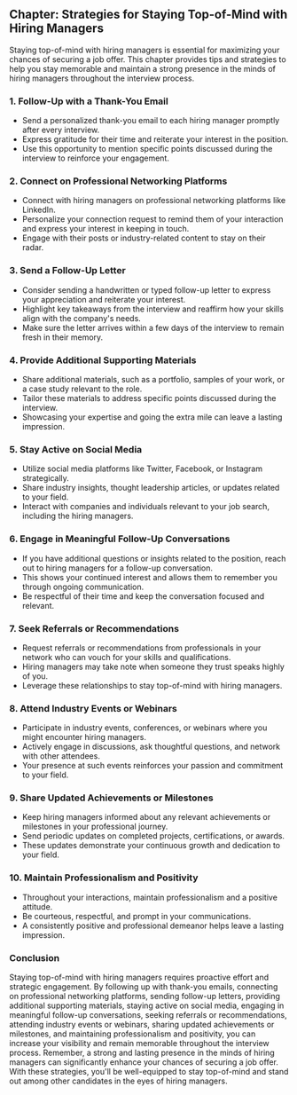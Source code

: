 Chapter: Strategies for Staying Top-of-Mind with Hiring Managers
----------------------------------------------------------------

Staying top-of-mind with hiring managers is essential for maximizing your chances of securing a job offer. This chapter provides tips and strategies to help you stay memorable and maintain a strong presence in the minds of hiring managers throughout the interview process.

### **1. Follow-Up with a Thank-You Email**

* Send a personalized thank-you email to each hiring manager promptly after every interview.
* Express gratitude for their time and reiterate your interest in the position.
* Use this opportunity to mention specific points discussed during the interview to reinforce your engagement.

### **2. Connect on Professional Networking Platforms**

* Connect with hiring managers on professional networking platforms like LinkedIn.
* Personalize your connection request to remind them of your interaction and express your interest in keeping in touch.
* Engage with their posts or industry-related content to stay on their radar.

### **3. Send a Follow-Up Letter**

* Consider sending a handwritten or typed follow-up letter to express your appreciation and reiterate your interest.
* Highlight key takeaways from the interview and reaffirm how your skills align with the company's needs.
* Make sure the letter arrives within a few days of the interview to remain fresh in their memory.

### **4. Provide Additional Supporting Materials**

* Share additional materials, such as a portfolio, samples of your work, or a case study relevant to the role.
* Tailor these materials to address specific points discussed during the interview.
* Showcasing your expertise and going the extra mile can leave a lasting impression.

### **5. Stay Active on Social Media**

* Utilize social media platforms like Twitter, Facebook, or Instagram strategically.
* Share industry insights, thought leadership articles, or updates related to your field.
* Interact with companies and individuals relevant to your job search, including the hiring managers.

### **6. Engage in Meaningful Follow-Up Conversations**

* If you have additional questions or insights related to the position, reach out to hiring managers for a follow-up conversation.
* This shows your continued interest and allows them to remember you through ongoing communication.
* Be respectful of their time and keep the conversation focused and relevant.

### **7. Seek Referrals or Recommendations**

* Request referrals or recommendations from professionals in your network who can vouch for your skills and qualifications.
* Hiring managers may take note when someone they trust speaks highly of you.
* Leverage these relationships to stay top-of-mind with hiring managers.

### **8. Attend Industry Events or Webinars**

* Participate in industry events, conferences, or webinars where you might encounter hiring managers.
* Actively engage in discussions, ask thoughtful questions, and network with other attendees.
* Your presence at such events reinforces your passion and commitment to your field.

### **9. Share Updated Achievements or Milestones**

* Keep hiring managers informed about any relevant achievements or milestones in your professional journey.
* Send periodic updates on completed projects, certifications, or awards.
* These updates demonstrate your continuous growth and dedication to your field.

### **10. Maintain Professionalism and Positivity**

* Throughout your interactions, maintain professionalism and a positive attitude.
* Be courteous, respectful, and prompt in your communications.
* A consistently positive and professional demeanor helps leave a lasting impression.

### Conclusion

Staying top-of-mind with hiring managers requires proactive effort and strategic engagement. By following up with thank-you emails, connecting on professional networking platforms, sending follow-up letters, providing additional supporting materials, staying active on social media, engaging in meaningful follow-up conversations, seeking referrals or recommendations, attending industry events or webinars, sharing updated achievements or milestones, and maintaining professionalism and positivity, you can increase your visibility and remain memorable throughout the interview process. Remember, a strong and lasting presence in the minds of hiring managers can significantly enhance your chances of securing a job offer. With these strategies, you'll be well-equipped to stay top-of-mind and stand out among other candidates in the eyes of hiring managers.
